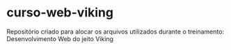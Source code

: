 # curso-web-viking
Repositório criado para alocar os arquivos utilizados durante o treinamento: Desenvolvimento Web do jeito Viking
